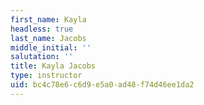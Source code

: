 ```yaml
---
first_name: Kayla
headless: true
last_name: Jacobs
middle_initial: ''
salutation: ''
title: Kayla Jacobs
type: instructor
uid: bc4c78e6-c6d9-e5a0-ad48-f74d46ee1da2
---
```

